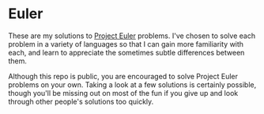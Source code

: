 Euler
=====

These are my solutions to [Project Euler](http://projecteuler.net/) problems. I've chosen to solve each problem in a variety of languages so that I can gain more familiarity with each, and learn to appreciate the sometimes subtle differences between them. 

Although this repo is public, you are encouraged to solve Project Euler problems on your own. Taking a look at a few solutions is certainly possible, though you'll be missing out on most of the fun if you give up and look through other people's solutions too quickly.
